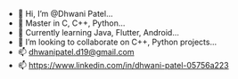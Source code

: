 - 👋 Hi, I’m @Dhwani Patel...
- 👀 Master in C, C++, Python...
- 🌱 Currently learning Java, Flutter, Android...
- 💞️ I’m looking to collaborate on C++, Python projects...
- 📫 dhwanipatel.d19@gmail.com
- 📫 https://www.linkedin.com/in/dhwani-patel-05756a223

<!---
Anonymous-d19/Anonymous-d19 is a ✨ special ✨ repository because its `README.md` (this file) appears on your GitHub profile.
You can click the Preview link to take a look at your changes.
--->
